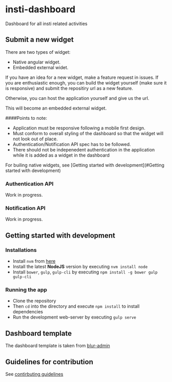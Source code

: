 # insti-dashboard
Dashboard for all insti related activities

## Submit a new widget
There are two types of widget:

* Native angular widget.
* Embedded external widet.

If you have an idea for a new widget, make a feature request in issues. If you
are enthusiastic enough, you can build the widget yourself (make sure it is responsive)
and submit the repositiry url as a new feature.

Otherwise, you can host the application yourself and give us the url.

This will become an embedded external widget.

####Points to note:
 - Application must be responsive following a mobile first design.
 - Must conform to overall styling of the dashboard so that the widget will not look out of place.
 - Authentication/Notification API spec has to be followed.
 - There should not be indepenedent authentication in the application while it is added as a widget in the dashboard

For builing native widgets, see [Getting started with development](#Getting started with development)

### Authentication API

Work in progress.

### Notification API

Work in progress.

## Getting started with development

### Installations
 - Install `nvm` from [here](https://github.com/creationix/nvm)
 - Install the latest **NodeJS** version by executing `nvm install node`
 - Install `bower`, `gulp`, `gulp-cli` by executing `npm install -g bower gulp gulp-cli`

### Running the app
 - Clone the repository
 - Then `cd` into the directory and execute `npm install` to install dependencies
 - Run the development web-server by executing `gulp serve`

## Dashboard template
The dashboard template is taken from [blur-admin](https://github.com/akveo/blur-admin)

## Guidelines for contribution
See [contirbuting guidelines](CONTRIBUTING.md)

